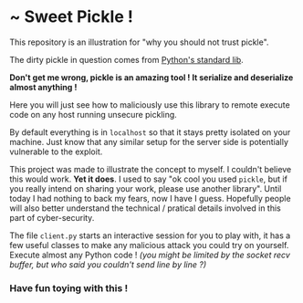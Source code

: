 # ~ Sweet Pickle !

This repository is an illustration for "why you should not trust pickle".

The dirty pickle in question comes from [Python's standard lib](https://docs.python.org/3/library/pickle.html).

**Don't get me wrong, pickle is an amazing tool ! It serialize and deserialize almost anything !**

Here you will just see how to maliciously use this library to remote execute code on any host running unsecure pickling.

By default everything is in `localhost` so that it stays pretty isolated on your machine. Just know that any similar setup for the server side is potentially vulnerable to the exploit.

This project was made to illustrate the concept to myself. I couldn't believe this would work. **Yet it does**. I used to say "ok cool you used `pickle`, but if you really intend on sharing your work, please use another library". Until today I had nothing to back my fears, now I have I guess. Hopefully people will also better understand the technical / pratical details involved in this part of cyber-security.

The file `client.py` starts an interactive session for you to play with, it has a few useful classes to make any malicious attack you could try on yourself. Execute almost any Python code ! _(you might be limited by the socket recv buffer, but who said you couldn't send line by line ?)_

### Have fun toying with this !
